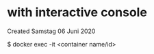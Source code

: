 # with interactive console
Created Samstag 06 Juni 2020

$ docker exec -it <container name/id> <command>

